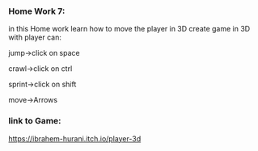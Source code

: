 ### Home Work 7:
in this Home work learn how to move the player in 3D
create game in 3D with player can:

jump->click on space 

crawl->click on ctrl

sprint->click on shift

move->Arrows

### link to Game:
https://ibrahem-hurani.itch.io/player-3d
